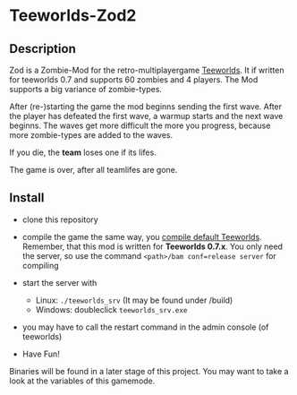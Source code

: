 # Teeworlds-Zod2
## Description
Zod is a Zombie-Mod for the retro-multiplayergame [Teeworlds](www.teeworlds.com).
It if written for teeworlds 0.7 and supports 60 zombies and 4 players.
The Mod supports a big variance of zombie-types.

After (re-)starting the game the mod beginns sending the first wave. After the player has defeated the first wave, a warmup starts and the next wave beginns.
The waves get more difficult the more you progress, because more zombie-types are added to the waves.

If you die, the **team** loses one if its lifes.

The game is over, after all teamlifes are gone.

## Install
* clone this repository

* compile the game the same way, you [compile default Teeworlds](https://www.teeworlds.com/?page=docs&wiki=compiling_everything). Remember, that this mod is written for **Teeworlds 0.7.x**. You only need the server, so use the command `<path>/bam conf=release server` for compiling

* start the server with
  - Linux: `./teeworlds_srv` (It may be found under /build)
  - Windows: doubleclick `teeworlds_srv.exe`
* you may have to call the restart command in the admin console (of teeworlds)
* Have Fun!

Binaries will be found in a later stage of this project.
You may want to take a look at the variables of this gamemode.
